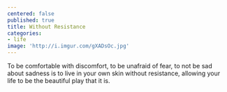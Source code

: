 ```yaml
---
centered: false
published: true
title: Without Resistance
categories:
- life
image: 'http://i.imgur.com/gXADsOc.jpg'
---
```

To be comfortable 
with discomfort,
to be unafraid of fear,
to not be sad 
about sadness
is to live in your own skin
without resistance,
allowing your life
to be the beautiful play
that it is.
